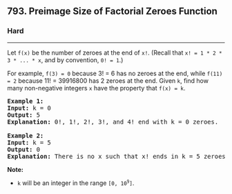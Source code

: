 <h2>793. Preimage Size of Factorial Zeroes Function</h2><h3>Hard</h3><hr><div><p>Let <code>f(x)</code> be the number of zeroes at the end of <code>x!</code>. (Recall that <code>x! = 1 * 2 * 3 * ... * x</code>, and by convention, <code>0! = 1</code>.)</p>

<p>For example, <code>f(3) = 0</code> because 3! = 6 has no zeroes at the end, while <code>f(11) = 2</code> because 11! = 39916800 has 2 zeroes at the end. Given <code>k</code>, find how many non-negative integers <code>x</code> have the property that <code>f(x) = k</code>.</p>

<pre><strong>Example 1:</strong>
<strong>Input:</strong> k = 0
<strong>Output:</strong> 5
<strong>Explanation:</strong> 0!, 1!, 2!, 3!, and 4! end with k = 0 zeroes.

<strong>Example 2:</strong>
<strong>Input:</strong> k = 5
<strong>Output:</strong> 0
<strong>Explanation:</strong> There is no x such that x! ends in k = 5 zeroes.
</pre>

<p><strong>Note:</strong></p>

<ul>
	<li><code>k</code> will be an integer in the range <code>[0, 10<sup>9</sup>]</code>.</li>
</ul>
</div>